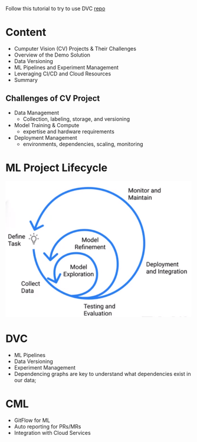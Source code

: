 Follow this tutorial to try to use DVC [repo](https://github.com/iterative/magnetic-tiles-defect)

# Content
- Cumputer Vision (CV) Projects & Their Challenges
- Overview of the Demo Solution
- Data Versioning
- ML Pipelines and Experiment Management
- Leveraging CI/CD and Cloud Resources
- Summary


## Challenges of CV Project
- Data Management
    - Collection, labeling, storage, and versioning
- Model Training & Compute
    - expertise and hardware requirements
- Deployment Management
    - environments, dependencies, scaling, monitoring

# ML Project Lifecycle
![](images/2022-06-21-15-36-27.png)

# DVC
- ML Pipelines
- Data Versioning
- Experiment Management
- Dependencing graphs are key to understand what dependencies exist in our data;

# CML
- GitFlow for ML
- Auto reporting for PRs/MRs
- Integration with Cloud Services
    